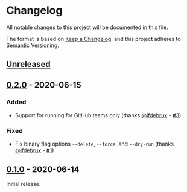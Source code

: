 # Changelog

All notable changes to this project will be documented in this file.

The format is based on [Keep a Changelog](https://keepachangelog.com/en/1.0.0/),
and this project adheres to
[Semantic Versioning](https://semver.org/spec/v2.0.0.html).

## [Unreleased]

## [0.2.0] - 2020-06-15

### Added

- Support for running for GitHub teams only (thanks
  [@lfdebrux](https://github.com/lfdebrux) -
  [#3](https://github.com/erbridge/github-branch-renamer/pull/3))

### Fixed

- Fix binary flag options `--delete`, `--force`, and `--dry-run` (thanks
  [@lfdebrux](https://github.com/lfdebrux) -
  [#1](https://github.com/erbridge/github-branch-renamer/pull/1))

## [0.1.0] - 2020-06-14

Initial release.

[unreleased]:
  https://github.com/erbridge/github-branch-renamer/compare/v0.2.0...HEAD
[0.2.0]:
  https://github.com/erbridge/github-branch-renamer/compare/v0.1.0...v0.2.0
[0.1.0]: https://github.com/erbridge/github-branch-renamer/releases/tag/v0.1.0
